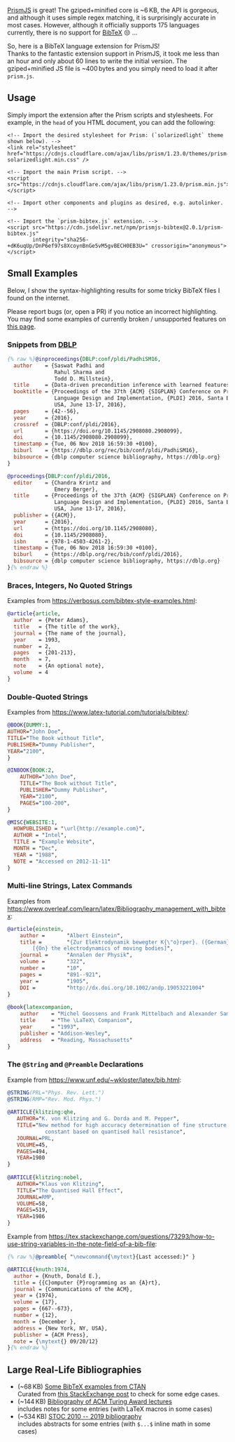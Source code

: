 [PrismJS] is great! The gziped+minified core is ~6&thinsp;KB, the API is gorgeous,
and although it uses simple regex matching, it is surprisingly accurate in most cases.
However, although it officially supports 175 languages currently, there is no support for [BibTeX] &#x1f612; ...

So, here is a BibTeX language extension for PrismJS!
<br>
Thanks to the fantastic extension support in PrismJS,
it took me less than an hour and only about 60 lines to write the initial version.
The gziped+minified JS file is ~400&thinsp;bytes and you simply need to load it after `prism.js`.



## Usage

Simply import the extension after the Prism scripts and stylesheets.
For example, in the `head` of you HTML document, you can add the following:

<pre class='language-html' data-line='10-14'><code>&lt;!-- Import the desired stylesheet for Prism: (`solarizedlight` theme shown below). --&gt;
&lt;link rel=&quot;stylesheet&quot; href=&quot;https://cdnjs.cloudflare.com/ajax/libs/prism/1.23.0/themes/prism-solarizedlight.min.css&quot; /&gt;

&lt;!-- Import the main Prism script. --&gt;
&lt;script src=&quot;https://cdnjs.cloudflare.com/ajax/libs/prism/1.23.0/prism.min.js&quot;&gt;
&lt;/script&gt;

&lt;!-- Import other components and plugins as desired, e.g. autolinker. --&gt;

&lt;!-- Import the `prism-bibtex.js` extension. --&gt;
&lt;script src=&quot;https://cdn.jsdelivr.net/npm/prismjs-bibtex@2.0.1/prism-bibtex.js&quot;
        integrity=&quot;sha256-+dK6uqUp/DnP6ef97s8XcoynBnGe5vM5gvBECH0EB3U=&quot; crossorigin=&quot;anonymous&quot;&gt;
&lt;/script&gt;
</code></pre>

## Small Examples

Below, I show the syntax-highlighting results for some tricky BibTeX files I found on the internet.

Please report bugs (or, open a PR) if you notice an incorrect highlighting.
You may find some examples of currently broken / unsupported features on [this page](broken.html).

### Snippets from [DBLP]

```bib
{% raw %}@inproceedings{DBLP:conf/pldi/PadhiSM16,
  author    = {Saswat Padhi and
               Rahul Sharma and
               Todd D. Millstein},
  title     = {Data-driven precondition inference with learned features},
  booktitle = {Proceedings of the 37th {ACM} {SIGPLAN} Conference on Programming
               Language Design and Implementation, {PLDI} 2016, Santa Barbara, CA,
               USA, June 13-17, 2016},
  pages     = {42--56},
  year      = {2016},
  crossref  = {DBLP:conf/pldi/2016},
  url       = {https://doi.org/10.1145/2908080.2908099},
  doi       = {10.1145/2908080.2908099},
  timestamp = {Tue, 06 Nov 2018 16:59:30 +0100},
  biburl    = {https://dblp.org/rec/bib/conf/pldi/PadhiSM16},
  bibsource = {dblp computer science bibliography, https://dblp.org}
}

@proceedings{DBLP:conf/pldi/2016,
  editor    = {Chandra Krintz and
               Emery Berger},
  title     = {Proceedings of the 37th {ACM} {SIGPLAN} Conference on Programming
               Language Design and Implementation, {PLDI} 2016, Santa Barbara, CA,
               USA, June 13-17, 2016},
  publisher = {{ACM}},
  year      = {2016},
  url       = {https://doi.org/10.1145/2908080},
  doi       = {10.1145/2908080},
  isbn      = {978-1-4503-4261-2},
  timestamp = {Tue, 06 Nov 2018 16:59:30 +0100},
  biburl    = {https://dblp.org/rec/bib/conf/pldi/2016},
  bibsource = {dblp computer science bibliography, https://dblp.org}
}{% endraw %}
```

### Braces, Integers, No Quoted Strings

Examples from <https://verbosus.com/bibtex-style-examples.html>:

```bibtex
@article{article,
  author  = {Peter Adams}, 
  title   = {The title of the work},
  journal = {The name of the journal},
  year    = 1993,
  number  = 2,
  pages   = {201-213},
  month   = 7,
  note    = {An optional note}, 
  volume  = 4
}
```

### Double-Quoted Strings

Examples from <https://www.latex-tutorial.com/tutorials/bibtex/>:

```bibtex
@BOOK{DUMMY:1,
AUTHOR="John Doe",
TITLE="The Book without Title",
PUBLISHER="Dummy Publisher",
YEAR="2100",
}

@INBOOK{BOOK:2,
    AUTHOR="John Doe",
    TITLE="The Book without Title",
    PUBLISHER="Dummy Publisher",
    YEAR="2100",
    PAGES="100-200",
}

@MISC{WEBSITE:1,
  HOWPUBLISHED = "\url{http://example.com}",
  AUTHOR = "Intel",
  TITLE = "Example Website",
  MONTH = "Dec",
  YEAR = "1988",
  NOTE = "Accessed on 2012-11-11"
}
```

### Multi-line Strings, Latex Commands

Examples from <https://www.overleaf.com/learn/latex/Bibliography_management_with_bibtex>:

```bib
@article{einstein,
    author =       "Albert Einstein",
    title =        "{Zur Elektrodynamik bewegter K{\"o}rper}. ({German})
        [{On} the electrodynamics of moving bodies]",
    journal =      "Annalen der Physik",
    volume =       "322",
    number =       "10",
    pages =        "891--921",
    year =         "1905",
    DOI =          "http://dx.doi.org/10.1002/andp.19053221004"
}
 
@book{latexcompanion,
    author    = "Michel Goossens and Frank Mittelbach and Alexander Samarin",
    title     = "The \LaTeX\ Companion",
    year      = "1993",
    publisher = "Addison-Wesley",
    address   = "Reading, Massachusetts"
}
```

### The `@String` and `@Preamble` Declarations

Example from <https://www.unf.edu/~wkloster/latex/bib.html>:

```bib
@STRING(PRL="Phys. Rev. Lett.")
@STRING(RMP="Rev. Mod. Phys.")
 
@ARTICLE{klitzing:qhe,
   AUTHOR="K. von Klitzing and G. Dorda and M. Pepper",
   TITLE="New method for high accuracy determination of fine structure
            constant based on quantised hall resistance",
   JOURNAL=PRL,
   VOLUME=45,
   PAGES=494,
   YEAR=1980
}
 
@ARTICLE{klitzing:nobel,
   AUTHOR="Klaus von Klitzing",
   TITLE="The Quantised Hall Effect",
   JOURNAL=RMP,
   VOLUME=58,
   PAGES=519,
   YEAR=1986
}
```

Example from <https://tex.stackexchange.com/questions/73293/how-to-use-string-variables-in-the-note-field-of-a-bib-file>:

```bib
{% raw %}@preamble{ "\newcommand{\mytext}{Last accessed:}" }

@ARTICLE{knuth:1974,
  author = {Knuth, Donald E.},
  title = {{C}omputer {P}rogramming as an {A}rt},
  journal = {Communications of the ACM},
  year = {1974},
  volume = {17},
  pages = {667--673},
  number = {12},
  month = {December },
  address = {New York, NY, USA},
  publisher = {ACM Press},
  note = {\mytext{} 09/20/12}
}{% endraw %}
```

<link rel="stylesheet" href="https://cdnjs.cloudflare.com/ajax/libs/prism/1.23.0/themes/prism-solarizedlight.min.css"
      integrity="sha512-fibfhB71IpdEKqLKXP/96WuX1cTMmvZioYp7T6I+lTbvJrrjEGeyYdAf09GHpFptF8toQ32woGZ8bw9+HjZc0A==" crossorigin="anonymous" />
<link rel="stylesheet" href="https://cdnjs.cloudflare.com/ajax/libs/prism/1.23.0/plugins/autolinker/prism-autolinker.min.css"
      integrity="sha512-4ZmAB2UXPu3Rgy5ZClpqnJ/zXXZBdulFXY1eWMLgIjp2HWgkHGIpr1b7kmCK+rdD5NYfivTp47UR+bQ4oTBllQ==" crossorigin="anonymous" />
<link rel="stylesheet" href="https://cdnjs.cloudflare.com/ajax/libs/prism/1.23.0/plugins/line-highlight/prism-line-highlight.min.css"
      integrity="sha512-nXlJLUeqPMp1Q3+Bd8Qds8tXeRVQscMscwysJm821C++9w6WtsFbJjPenZ8cQVMXyqSAismveQJc0C1splFDCA==" crossorigin="anonymous" />

<script src="https://cdnjs.cloudflare.com/ajax/libs/prism/1.23.0/prism.min.js"
        integrity="sha512-YBk7HhgDZvBxmtOfUdvX0z8IH2d10Hp3aEygaMNhtF8fSOvBZ16D/1bXZTJV6ndk/L/DlXxYStP8jrF77v2MIg==" crossorigin="anonymous">
</script>
<script src="https://cdnjs.cloudflare.com/ajax/libs/prism/1.23.0/plugins/keep-markup/prism-keep-markup.min.js"
        integrity="sha512-LC5nQYpThDWO3xsegzq9t+OQTcedwKX9ruWEaRsFS5xB1VfTWpOyIBHukVwxJPlNdLVA/Yy31OArNxs7SBrG8g==" crossorigin="anonymous">
</script>
<script src="https://cdnjs.cloudflare.com/ajax/libs/prism/1.23.0/plugins/autolinker/prism-autolinker.min.js"
        integrity="sha512-/uypNVmpEQdCQLYz3mq7J2HPBpHkkg23FV4i7/WSUyEuTJrWJ2uZ3gXx1IBPUyB3qbIAY+AODbanXLkIar0NBQ==" crossorigin="anonymous">
</script>
<script src="https://cdnjs.cloudflare.com/ajax/libs/prism/1.23.0/plugins/line-highlight/prism-line-highlight.min.js"
        integrity="sha512-MGMi0fbhnsk/a/9vCluWv3P4IOfHijjupSoVYEdke+QQyGBOAaXNXnwW6/IZSH7JLdknDf6FL6b57o+vnMg3Iw==" crossorigin="anonymous">
</script>

<script src="https://cdn.jsdelivr.net/npm/prismjs-bibtex@2.0.1/prism-bibtex.js"
        integrity="sha256-+dK6uqUp/DnP6ef97s8XcoynBnGe5vM5gvBECH0EB3U=" crossorigin="anonymous">
</script>

## Large Real-Life Bibliographies

- (~68&thinsp;KB) [Some BibTeX examples from CTAN](https://saswatpadhi.github.io/prismjs-bibtex/biblatex-examples.html)<br>
  Curated from [this StackExchange post](https://tex.stackexchange.com/questions/16490/the-gold-standard-in-bibtex-databases) to check for some edge cases.
- (~144&thinsp;KB) [Bibliography of ACM Turing Award lectures](https://saswatpadhi.github.io/prismjs-bibtex/acm-turing-awards.html) <br>
  includes notes for some entries (with LaTeX macros in some cases)
- (~534&thinsp;KB) [STOC 2010 -- 2019 bibliography](https://saswatpadhi.github.io/prismjs-bibtex/stoc_2010-2019.html)<br>
  includes abstracts for some entries (with `$...$` inline math in some cases)



[BibTeX]:   http://www.bibtex.org/
[DBLP]:     https://dblp.org/
[prismjs]:  https://prismjs.com/
